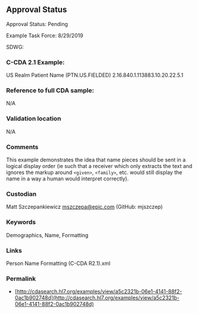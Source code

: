 ## Approval Status

Approval Status: Pending

Example Task Force: 8/29/2019

SDWG:

### C-CDA 2.1 Example:

US Realm Patient Name (PTN.US.FIELDED) 2.16.840.1.113883.10.20.22.5.1

### Reference to full CDA sample:

N/A
### Validation location

N/A
### Comments

This example demonstrates the idea that name pieces should be sent in a logical display order (ie such that a receiver which only extracts the text and ignores the markup around `<given>`, `<family>`, etc. would still display the name in a way a human would interpret correctly).
### Custodian

Matt Szczepankiewicz mszczepa@epic.com (GitHub: mjszczep)

### Keywords

Demographics, Name, Formatting

### Links

Person Name Formatting (C-CDA R2.1).xml


### Permalink 

* [http://cdasearch.hl7.org/examples/view/a5c2321b-06e1-4141-88f2-0ac1b902748d](http://cdasearch.hl7.org/examples/view/a5c2321b-06e1-4141-88f2-0ac1b902748d)
